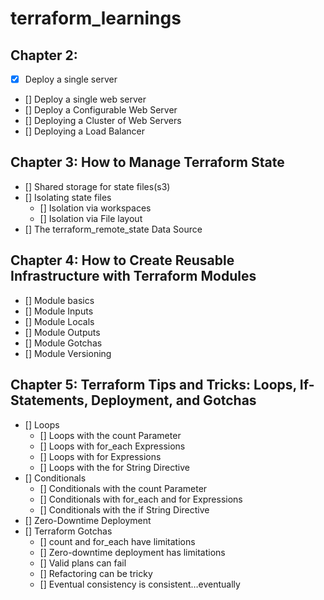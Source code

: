 # terraform_learnings
## Chapter 2: 
- [x] Deploy a single server
- [] Deploy a single web server
- [] Deploy a Configurable Web Server
- [] Deploying a Cluster of Web Servers
- [] Deploying a Load Balancer
## Chapter 3: How to Manage Terraform State
- [] Shared storage for state files(s3)
- [] Isolating state files 
    - [] Isolation via workspaces
    - [] Isolation via File layout
- [] The terraform_remote_state Data Source
## Chapter 4: How to Create Reusable Infrastructure with Terraform Modules
- [] Module basics
- [] Module Inputs
- [] Module Locals
- [] Module Outputs
- [] Module Gotchas
- [] Module Versioning
## Chapter 5: Terraform Tips and Tricks: Loops, If-Statements, Deployment, and Gotchas
- [] Loops
    - [] Loops with the count Parameter
    - [] Loops with for_each Expressions
    - [] Loops with for Expressions
    - [] Loops with the for String Directive
- [] Conditionals
    - [] Conditionals with the count Parameter
    - [] Conditionals with for_each and for Expressions
    - [] Conditionals with the if String Directive
- [] Zero-Downtime Deployment
- [] Terraform Gotchas
    - [] count and for_each have limitations
    - [] Zero-downtime deployment has limitations
    - [] Valid plans can fail
    - [] Refactoring can be tricky
    - [] Eventual consistency is consistent…eventually